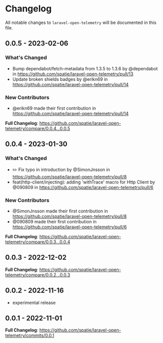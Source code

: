 # Changelog

All notable changes to `laravel-open-telemetry` will be documented in this file.

## 0.0.5 - 2023-02-06

### What's Changed

- Bump dependabot/fetch-metadata from 1.3.5 to 1.3.6 by @dependabot in https://github.com/spatie/laravel-open-telemetry/pull/13
- Update broken shields badges by @erikn69 in https://github.com/spatie/laravel-open-telemetry/pull/14

### New Contributors

- @erikn69 made their first contribution in https://github.com/spatie/laravel-open-telemetry/pull/14

**Full Changelog**: https://github.com/spatie/laravel-open-telemetry/compare/0.0.4...0.0.5

## 0.0.4 - 2023-01-30

### What's Changed

- ✏️ Fix typo in introduction by @SimonJnsson in https://github.com/spatie/laravel-open-telemetry/pull/8
- feat(http-client/injecting): adding 'withTrace' macro for Http Client by @090809 in https://github.com/spatie/laravel-open-telemetry/pull/6

### New Contributors

- @SimonJnsson made their first contribution in https://github.com/spatie/laravel-open-telemetry/pull/8
- @090809 made their first contribution in https://github.com/spatie/laravel-open-telemetry/pull/6

**Full Changelog**: https://github.com/spatie/laravel-open-telemetry/compare/0.0.3...0.0.4

## 0.0.3 - 2022-12-02

**Full Changelog**: https://github.com/spatie/laravel-open-telemetry/compare/0.0.2...0.0.3

## 0.0.2 - 2022-11-16

- experimental release

## 0.0.1 - 2022-11-01

**Full Changelog**: https://github.com/spatie/laravel-open-telemetry/commits/0.0.1
